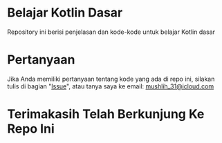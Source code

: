 # Belajar Kotlin Dasar
Repository ini berisi penjelasan dan kode-kode untuk belajar Kotlin dasar
# Pertanyaan
Jika Anda memiliki pertanyaan tentang kode yang ada di repo ini, silakan tulis di bagian "[Issue](https://github.com/mushlih-almubarak/belajar-kotlin-dasar/issues)", atau tanya saya ke email: mushlih_31@icloud.com
# Terimakasih Telah Berkunjung Ke Repo Ini
